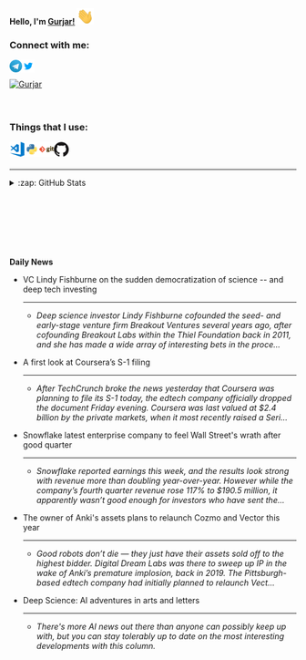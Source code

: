 #### Hello, I'm [Gurjar!](https://GurjarKing.github.io) <img src="https://raw.githubusercontent.com/ABSphreak/ABSphreak/master/gifs/Hi.gif" width="30px"></h2>


### Connect with me:

[<img align="left" alt="Gurjar | Telegram" width="22px" src="https://raw.githubusercontent.com/github/explore/80688e429a7d4ef2fca1e82350fe8e3517d3494d/topics/telegram/telegram.png" />][Telegram]
[<img align="left" alt="Gurjar | Twitter" width="22px" src="https://raw.githubusercontent.com/github/explore/80688e429a7d4ef2fca1e82350fe8e3517d3494d/topics/twitter/twitter.png" />][Twitter]
<br >
<br >
<a href="https://github.com/GurjarKing"><img src="https://komarev.com/ghpvc/?username=GurjarKing" alt="Gurjar" /></a> <br />
<br />
<br />
<!-- <br >

![](https://visitor-badge.glitch.me/badge?page_id=GurjarKing)

<br /> -->

### Things that I use:

[<img align="left" alt="Visual Studio Code" width="26px" src="https://raw.githubusercontent.com/github/explore/80688e429a7d4ef2fca1e82350fe8e3517d3494d/topics/visual-studio-code/visual-studio-code.png" />][VSCode]
[<img align="left" alt="Python" width="26px" src="https://raw.githubusercontent.com/github/explore/80688e429a7d4ef2fca1e82350fe8e3517d3494d/topics/python/python.png" />][Python]
[<img align="left" alt="Git" width="26px" src="https://raw.githubusercontent.com/github/explore/80688e429a7d4ef2fca1e82350fe8e3517d3494d/topics/git/git.png" />][Git]
[<img align="left" alt="GitHub" width="26px" src="https://raw.githubusercontent.com/github/explore/78df643247d429f6cc873026c0622819ad797942/topics/github/github.png" />][Github]

<br />
<br />

---
<details>
  <summary>:zap: GitHub Stats</summary>

<img align="left" alt="Gurjar's Github Stats" src="https://github-readme-stats.vercel.app/api?username=GurjarKing&show_icons=true&hide_border=true&count_private=true&include_all_commit=true&theme=algolia" />

</details>

<!-- ### 🔔 My latest tweet
<a href="https://twitter.com/Gurjar_King43" target="_blank">
	<img src="https://github.com/GurjarKing/GurjarKing/raw/master/tweet.png" width="70%" align="center" alt="Click to view on Twitter" title="My latest tweet, as an image"/>
</a> -->
<br>

<pre>

</pre>

<!-- **Quote of the hour:**

{qoth}

~ {qoth_author}
<pre>

</pre> -->
<br>
<pre>


</pre>
<strong>Daily News</strong>
  
  - VC Lindy Fishburne on the sudden democratization of science -- and deep tech investing
     <hr/>
     
      - *Deep science investor Lindy Fishburne cofounded the seed- and early-stage venture firm Breakout Ventures several years ago, after cofounding Breakout Labs within the Thiel Foundation back in 2011, and she has made a wide array of interesting bets in the proce…*
     
  - A first look at Coursera’s S-1 filing
      <hr/>
      
      - *After TechCrunch broke the news yesterday that Coursera was planning to file its S-1 today, the edtech company officially dropped the document Friday evening. Coursera was last valued at $2.4 billion by the private markets, when it most recently raised a Seri…*
      
  - Snowflake latest enterprise company to feel Wall Street's wrath after good quarter
      <hr/>
      
      - *Snowflake reported earnings this week, and the results look strong with revenue more than doubling year-over-year. However while the company’s fourth quarter revenue rose 117% to $190.5 million, it apparently wasn’t good enough for investors who have sent the…*
      
  - The owner of Anki's assets plans to relaunch Cozmo and Vector this year
      <hr/>
      
      - *Good robots don’t die — they just have their assets sold off to the highest bidder. Digital Dream Labs was there to sweep up IP in the wake of Anki’s premature implosion, back in 2019. The Pittsburgh-based edtech company had initially planned to relaunch Vect…*
       
  - Deep Science: AI adventures in arts and letters
      <hr/>
       
       - *There's more AI news out there than anyone can possibly keep up with, but you can stay tolerably up to date on the most interesting developments with this column.*
      

<br />

[VSCode]: https://code.visualstudio.com/
[Python]: https://www.python.org/
[Git]: https://git-scm.com/
[Github]: https://github.com/
[Telegram]: https://t.me/Gurjar_King/
[Twitter]: https://twitter.com/Gurjar_King43/
